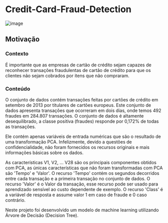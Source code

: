 # Credit-Card-Fraud-Detection

![image](https://user-images.githubusercontent.com/69591172/190223805-09250dae-d066-42e0-ac18-aa0856f2757f.png)

## Motivação

### Contexto

É importante que as empresas de cartão de crédito sejam capazes de reconhecer transações fraudulentas de cartão de crédito para que os clientes não sejam cobrados por itens que não compraram.

### Conteúdo 

O conjunto de dados contém transações feitas por cartões de crédito em setembro de 2013 por titulares de cartões europeus.
Este conjunto de dados apresenta transações que ocorreram em dois dias, onde temos 492 fraudes em 284.807 transações. O conjunto de dados é altamente desequilibrado, a classe positiva (fraudes) responde por 0,172% de todas as transações.

Ele contém apenas variáveis de entrada numéricas que são o resultado de uma transformação PCA. Infelizmente, devido a questões de confidencialidade, não foram fornecidos os recursos originais e mais informações básicas sobre os dados. 

As características V1, V2, … V28 são os principais componentes obtidos com PCA, as únicas características que não foram transformadas com PCA são 'Tempo' e 'Valor'. O recurso 'Tempo' contém os segundos decorridos entre cada transação e a primeira transação no conjunto de dados. O recurso 'Valor' é o Valor da transação, esse recurso pode ser usado para aprendizado sensível ao custo dependente de exemplo. O recurso 'Class' é a variável de resposta e assume valor 1 em caso de fraude e 0 caso contrário.

Neste projeto foi desenvolvido um modelo de machine learning utilizando Árvore de Decisão (Decision Tree).
